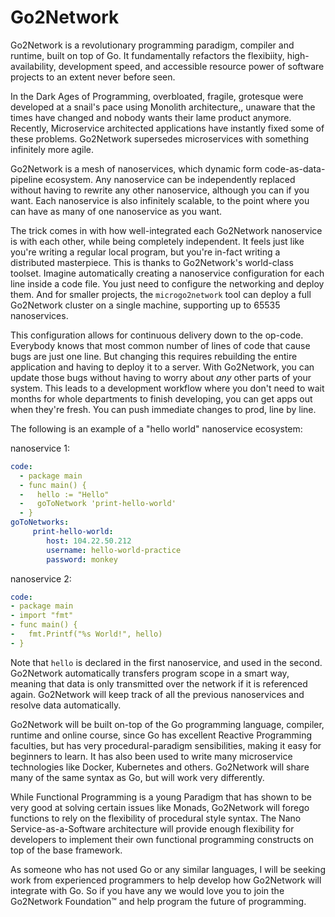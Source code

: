 # Go2Network
Go2Network is a revolutionary programming paradigm, compiler and runtime, built on top of Go. It fundamentally refactors the flexibiity, high-availability, development speed, and accessible resource power of software projects to an extent never before seen.

In the Dark Ages of Programming, overbloated, fragile, grotesque were developed at a snail's pace using Monolith architecture,, unaware that the times have changed and nobody wants their lame product anymore. Recently, Microservice architected applications have instantly fixed some of these problems. Go2Network supersedes microservices with something infinitely more agile.

Go2Network is a mesh of nanoservices, which  dynamic form code-as-data-pipeline ecosystem. Any nanoservice can be independently replaced without having to rewrite any other nanoservice, although you can if you want. Each nanoservice is also infinitely scalable, to the point where you can have as many of one nanoservice as you want.

The trick comes in with how well-integrated each Go2Network nanoservice is with each other, while being completely independent. It feels just like you're writing a regular local program, but you're in-fact writing a distributed masterpiece. This is thanks to Go2Network's world-class toolset. Imagine automatically creating a nanoservice configuration for each line inside a code file. You just need to configure the networking and deploy them. And for smaller projects, the `microgo2network` tool can deploy a full Go2Network cluster on a single machine, supporting up to 65535 nanoservices.

This configuration allows for continuous delivery down to the op-code. Everybody knows that most common number of lines of code that cause bugs are just one line. But changing this requires rebuilding the entire application and having to deploy it to a server. With Go2Network, you can update those bugs without having to worry about _any_ other parts of your system. This leads to a development workflow where you don't need to wait months for whole departments to finish developing, you can get apps out when they're fresh. You can push immediate changes to prod, line by line.


The following is an example of a "hello world" nanoservice ecosystem:

nanoservice 1:
```yaml
code:
  - package main
  - func main() {
  -   hello := "Hello"
  -   goToNetwork 'print-hello-world'
  - }
goToNetworks:
     print-hello-world:
        host: 104.22.50.212
        username: hello-world-practice
        password: monkey
```
 
nanoservice  2:
```yaml
code:
- package main
- import "fmt"
- func main() {
-   fmt.Printf("%s World!", hello)
- }

```

Note that `hello` is declared in the first nanoservice, and used in the second. Go2Network automatically transfers program scope in a smart way, meaning that data is only transmitted over the network if it is referenced again. Go2Network will keep track of all the previous nanoservices and resolve data automatically.

Go2Network will be built on-top of the Go programming language, compiler, runtime and online course, since Go has excellent Reactive Programming faculties, but has very procedural-paradigm sensibilities, making it easy for beginners to learn. It has also been used to write many microservice technologies like Docker, Kubernetes and others. Go2Network will share many of the same syntax as Go, but will work very differently.

While Functional Programming is a young Paradigm that has shown to be very good at solving certain issues like Monads, Go2Network will forego functions to rely on the flexibility of procedural style syntax. The Nano Service-as-a-Software architecture will provide enough flexibility for developers to implement their own functional programming constructs on top of the base framework.

As someone who has not used Go or any similar languages, I will be seeking work from experienced programmers to help develop how Go2Network will integrate with Go. So if you have any we would love you to join the Go2Network Foundation™ and help program the future of programming.
